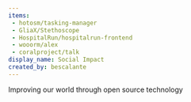 ```yaml
---
items:
 - hotosm/tasking-manager
 - GliaX/Stethoscope
 - HospitalRun/hospitalrun-frontend
 - wooorm/alex
 - coralproject/talk
display_name: Social Impact
created_by: bescalante
---
```

Improving our world through open source technology
